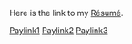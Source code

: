 Here is the link to my [Résumé](/Resume.pdf).

[Paylink1](geo:37.7749,-122.4194)
[Paylink2](https://www.google.com)
[Paylink3](bbps://pay?bid=OU1200000NATGF&cpm=Policy%20Number:217307XX%7CDOB%20(DD-MMM-YYYY):07-MAR-1985&cnm=BBPS&bnm=10142&bpr=JUNE&bmt=360&bdt=2021-06-11&&bai=Policy%20Status:active%7CProduct%20Name:ICICI%20Pru%20Heart%20Cancer%20Protect%7CPremium%20Amount:20&enc_Policy%20Number=4evSBNbzt7iU9xQq6J2nnaCsfb1983yu5EZn9XtMvWxtZG9YMSC4CHa1Rb4CrqZ7cAyjZDKP2boqUh1nCSqygDFN&cid=202289766745)
